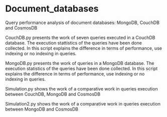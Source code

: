 # Document_databases
Query performance analysis of document databases: MongoDB, CouchDB and CosmosDB

CouchDB.py presents the work of seven queries executed in a CouchDB database. The execution stattistics of the queries have been done collected. In this script explains the difference in terms of performance, use indexing or no indexing in queries.

MongoDB.py presents the work of queries in a MongoDB database. The execution statistics of the queries have been done collected. In this script explains the difference in terms of performance, use indexing or no indexing in queries.

Simulation.py shows the work of a comparative work in queries execution between CouchDB, MongoDB and CosmosDB

Simulation2.py shows the work of a comparative work in queries execution between MongoDB and CosmosDB
